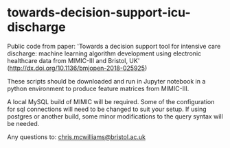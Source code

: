 # towards-decision-support-icu-discharge
Public code from paper: 'Towards a decision support tool for intensive care discharge: machine learning algorithm development using electronic healthcare data from MIMIC-III and Bristol, UK' (http://dx.doi.org/10.1136/bmjopen-2018-025925)

These scripts should be downloaded and run in Jupyter notebook in a python environment to produce feature matrices from MIMIC-III. 

A local MySQL build of MIMIC will be required. Some of the configuration for sql connections will need to be changed to suit your setup. 
If using postgres or another build, some minor modifications to the query syntax will be needed. 

Any questions to: chris.mcwilliams@bristol.ac.uk
